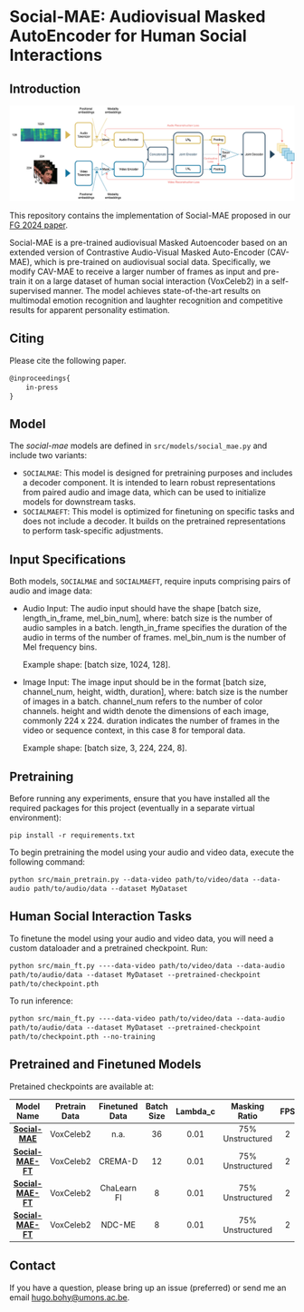 # Social-MAE: Audiovisual Masked AutoEncoder for Human Social Interactions

## Introduction
<p align="center"><img src="SocialMAE.png" alt="Illustration of Social-MAE." width="900"/></p>

This repository contains the implementation of Social-MAE proposed in our [FG 2024 paper](not_available_yet).

Social-MAE is a pre-trained audiovisual Masked Autoencoder based on an extended version of Contrastive Audio-Visual Masked Auto-Encoder (CAV-MAE), which is pre-trained on audiovisual social data. Specifically, we modify CAV-MAE to receive a larger number of frames as input and pre-train it on a large dataset of human social interaction (VoxCeleb2) in a self-supervised manner. The model achieves state-of-the-art results on multimodal emotion recognition and laughter recognition and competitive results for apparent personality estimation.

## Citing
Please cite the following paper.
```  
@inproceedings{
    in-press
}
```

## Model
The *social-mae* models are defined in `src/models/social_mae.py` and include two variants:

* `SOCIALMAE`: This model is designed for pretraining purposes and includes a decoder component. It is intended to learn robust representations from paired audio and image data, which can be used to initialize models for downstream tasks.
* `SOCIALMAEFT`: This model is optimized for finetuning on specific tasks and does not include a decoder. It builds on the pretrained representations to perform task-specific adjustments.

## Input Specifications

Both models, `SOCIALMAE` and `SOCIALMAEFT`, require inputs comprising pairs of audio and image data:

* Audio Input: The audio input should have the shape [batch size, length_in_frame, mel_bin_num], where:
        batch size is the number of audio samples in a batch.
        length_in_frame specifies the duration of the audio in terms of the number of frames.
        mel_bin_num is the number of Mel frequency bins.

    Example shape: [batch size, 1024, 128].

* Image Input: The image input should be in the format [batch size, channel_num, height, width, duration], where:
        batch size is the number of images in a batch.
        channel_num refers to the number of color channels.
        height and width denote the dimensions of each image, commonly 224 x 224.
        duration indicates the number of frames in the video or sequence context, in this case 8 for temporal data.

    Example shape: [batch size, 3, 224, 224, 8].

## Pretraining
Before running any experiments, ensure that you have installed all the required packages for this project (eventually in a separate virtual environment):
```
pip install -r requirements.txt
```

To begin pretraining the model using your audio and video data, execute the following command:
```
python src/main_pretrain.py --data-video path/to/video/data --data-audio path/to/audio/data --dataset MyDataset
```

## Human Social Interaction Tasks
To finetune the model using your audio and video data, you will need a custom dataloader and a pretrained checkpoint. Run:
```
python src/main_ft.py ----data-video path/to/video/data --data-audio path/to/audio/data --dataset MyDataset --pretrained-checkpoint path/to/checkpoint.pth
```

To run inference:
```
python src/main_ft.py ----data-video path/to/video/data --data-audio path/to/audio/data --dataset MyDataset --pretrained-checkpoint path/to/checkpoint.pth --no-training
```

## Pretrained and Finetuned Models
Pretained checkpoints are available at:

|      Model Name     | Pretrain Data | Finetuned Data | Batch Size | Lambda_c |   Masking Ratio  |  FPS  |  Duration (s)  |
|:-------------------:|:-------------:|:-------------:|:----------:|:--------:|:----------------:|:-----:|:----------:|
|   **[Social-MAE](https://drive.google.com/file/d/1s2giy3_tQKL_cISiYcN5lBy_ami6Dc0n/view?usp=drive_link)** <br /> | VoxCeleb2 | n.a. |     36    |   0.01   | 75% Unstructured | 2 | 4 |
|   **[Social-MAE-FT](https://drive.google.com/file/d/1WrqznBLZ0G8HRe6POt9E4w9zVNzbfWA_/view?usp=drive_link)** <br /> | VoxCeleb2 | CREMA-D |     12    |   0.01   | 75% Unstructured | 2 | 4 |
|   **[Social-MAE-FT](https://drive.google.com/file/d/1t8rvCVLvoLoQG85N7LToHZPF6vy9HQB2/view?usp=drive_link)** <br /> | VoxCeleb2 | ChaLearn FI |     8    |   0.01   | 75% Unstructured | 2 | 4 |
|   **[Social-MAE-FT](https://drive.google.com/file/d/1bjzz1oOF0vdvQ8fV3y5CU-Zxne1UeHpz/view?usp=drive_link)** <br /> | VoxCeleb2 | NDC-ME |     8    |   0.01   | 75% Unstructured | 2 | 4 |

## Contact
If you have a question, please bring up an issue (preferred) or send me an email [hugo.bohy@umons.ac.be](hugo.bohy@umons.ac.be).
